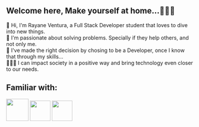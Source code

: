 ## Welcome here, Make yourself at home...👩🏻‍💻

 👋 Hi,  I'm Rayane Ventura, a Full Stack Developer student that loves to dive into new things.<br> 
 🤩 I'm passionate about solving problems. Specially if they help others, and not only me.<br> 
 🌻 I've made the right decision by chosing to be a Developer, once I know that through my skills...<br> 
 👩🏻‍💻 I can impact society in a positive way and bring technology even closer to our needs.<br> 
 
## Familiar with:
<img src="https://upload.wikimedia.org/wikipedia/commons/d/dc/Javascript-shield.png" style="width:60px;"> <img src="https://cdn-icons-png.flaticon.com/512/5968/5968242.png" style="width:55px;"> <img src="https://cdn-icons-png.flaticon.com/512/5968/5968267.png" style="width:55px;"> 

